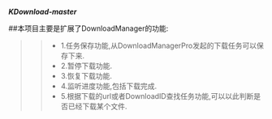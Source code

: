 ***KDownload-master***

##本项目主要是扩展了DownloadManager的功能:
>>* 1.任务保存功能,从DownloadManagerPro发起的下载任务可以保存下来.
>>* 2.暂停下载功能.
>>* 3.恢复下载功能.
>>* 4.监听进度功能,包括下载完成.
>>* 5.根据下载的url或者DownloadID查找任务功能,可以以此判断是否已经下载某个文件.
